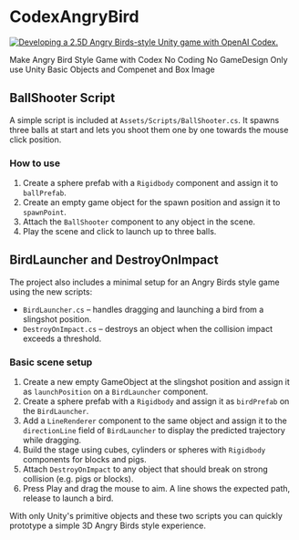 # CodexAngryBird
[![Developing a 2.5D Angry Birds-style Unity game with OpenAI Codex.](https://i.ytimg.com/vi/thMHzO1EGAg/hqdefault.jpg?sqp=-oaymwFBCNACELwBSFryq4qpAzMIARUAAIhCGAHYAQHiAQoIGBACGAY4AUAB8AEB-AH-CYACmgWKAgwIABABGGUgRihhMA8=&rs=AOn4CLDMPWgC2iKSsyYKwIhNg2ghRuxLAg)](https://youtu.be/n_kJyiIcc7Q)

Make Angry Bird Style Game  with Codex
No Coding No GameDesign
Only use Unity Basic Objects and Compenet and Box Image

## BallShooter Script

A simple script is included at `Assets/Scripts/BallShooter.cs`.
It spawns three balls at start and lets you shoot them one by one
towards the mouse click position.

### How to use
1. Create a sphere prefab with a `Rigidbody` component and assign it to `ballPrefab`.
2. Create an empty game object for the spawn position and assign it to `spawnPoint`.
3. Attach the `BallShooter` component to any object in the scene.
4. Play the scene and click to launch up to three balls.

## BirdLauncher and DestroyOnImpact

The project also includes a minimal setup for an Angry Birds style game using the new scripts:

- `BirdLauncher.cs` – handles dragging and launching a bird from a slingshot position.
- `DestroyOnImpact.cs` – destroys an object when the collision impact exceeds a threshold.

### Basic scene setup
1. Create a new empty GameObject at the slingshot position and assign it as `launchPosition` on a `BirdLauncher` component.
2. Create a sphere prefab with a `Rigidbody` and assign it as `birdPrefab` on the `BirdLauncher`.
3. Add a `LineRenderer` component to the same object and assign it to the `directionLine` field of `BirdLauncher` to display the predicted trajectory while dragging.
4. Build the stage using cubes, cylinders or spheres with `Rigidbody` components for blocks and pigs.
5. Attach `DestroyOnImpact` to any object that should break on strong collision (e.g. pigs or blocks).
6. Press Play and drag the mouse to aim. A line shows the expected path, release to launch a bird.

With only Unity's primitive objects and these two scripts you can quickly prototype a simple 3D Angry Birds style experience.
